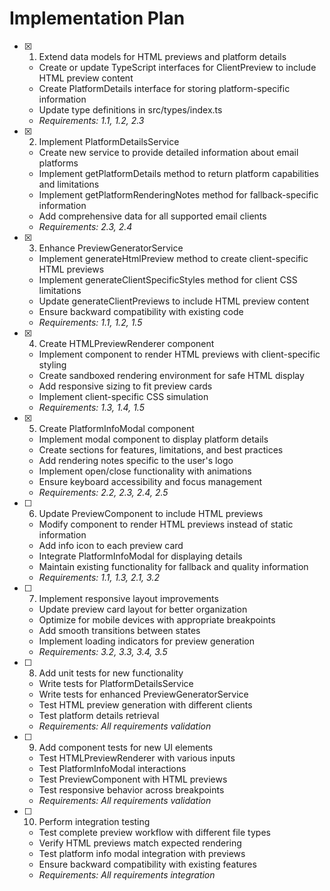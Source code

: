 # Implementation Plan

- [x] 1. Extend data models for HTML previews and platform details



  - Create or update TypeScript interfaces for ClientPreview to include HTML preview content
  - Create PlatformDetails interface for storing platform-specific information
  - Update type definitions in src/types/index.ts
  - _Requirements: 1.1, 1.2, 2.3_

- [x] 2. Implement PlatformDetailsService





  - Create new service to provide detailed information about email platforms
  - Implement getPlatformDetails method to return platform capabilities and limitations
  - Implement getPlatformRenderingNotes method for fallback-specific information
  - Add comprehensive data for all supported email clients
  - _Requirements: 2.3, 2.4_

- [x] 3. Enhance PreviewGeneratorService





  - Implement generateHtmlPreview method to create client-specific HTML previews
  - Implement generateClientSpecificStyles method for client CSS limitations
  - Update generateClientPreviews to include HTML preview content
  - Ensure backward compatibility with existing code
  - _Requirements: 1.1, 1.2, 1.5_

- [x] 4. Create HTMLPreviewRenderer component





  - Implement component to render HTML previews with client-specific styling
  - Create sandboxed rendering environment for safe HTML display
  - Add responsive sizing to fit preview cards
  - Implement client-specific CSS simulation
  - _Requirements: 1.3, 1.4, 1.5_

- [x] 5. Create PlatformInfoModal component





  - Implement modal component to display platform details
  - Create sections for features, limitations, and best practices
  - Add rendering notes specific to the user's logo
  - Implement open/close functionality with animations
  - Ensure keyboard accessibility and focus management
  - _Requirements: 2.2, 2.3, 2.4, 2.5_

- [ ] 6. Update PreviewComponent to include HTML previews
  - Modify component to render HTML previews instead of static information
  - Add info icon to each preview card
  - Integrate PlatformInfoModal for displaying details
  - Maintain existing functionality for fallback and quality information
  - _Requirements: 1.1, 1.3, 2.1, 3.2_

- [ ] 7. Implement responsive layout improvements
  - Update preview card layout for better organization
  - Optimize for mobile devices with appropriate breakpoints
  - Add smooth transitions between states
  - Implement loading indicators for preview generation
  - _Requirements: 3.2, 3.3, 3.4, 3.5_

- [ ] 8. Add unit tests for new functionality
  - Write tests for PlatformDetailsService
  - Write tests for enhanced PreviewGeneratorService
  - Test HTML preview generation with different clients
  - Test platform details retrieval
  - _Requirements: All requirements validation_

- [ ] 9. Add component tests for new UI elements
  - Test HTMLPreviewRenderer with various inputs
  - Test PlatformInfoModal interactions
  - Test PreviewComponent with HTML previews
  - Test responsive behavior across breakpoints
  - _Requirements: All requirements validation_

- [ ] 10. Perform integration testing
  - Test complete preview workflow with different file types
  - Verify HTML previews match expected rendering
  - Test platform info modal integration with previews
  - Ensure backward compatibility with existing features
  - _Requirements: All requirements integration_